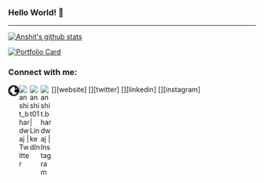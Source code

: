 ### Hello World! 👋

---

[![Anshit's github stats](https://github-readme-stats.vercel.app/api?username=anshit01&hide=issues&count_private=true&show_icons=true&include_all_commits=true)](https://github.com/anshit01)

[![Portfolio Card](https://github-readme-stats.vercel.app/api/pin/?username=anshit01&repo=anshit01.github.io)](https://anshit01.github.io)


### Connect with me:

[<img align="left" alt="anshit01.github.io" width="22px" src="https://raw.githubusercontent.com/iconic/open-iconic/master/svg/globe.svg" />][website]
[<img align="left" alt="anshit_bhardwaj | Twitter" width="22px" src="https://cdn.jsdelivr.net/npm/simple-icons@v3/icons/twitter.svg" />][twitter]
[<img align="left" alt="anshit01 | LinkedIn" width="22px" src="https://cdn.jsdelivr.net/npm/simple-icons@v3/icons/linkedin.svg" />][linkedin]
[<img align="left" alt="anshit.bhardwaj | Instagram" width="22px" src="https://cdn.jsdelivr.net/npm/simple-icons@v3/icons/instagram.svg" />][instagram]

<br />

<!--
**Anshit01/Anshit01** is a ✨ _special_ ✨ repository because its `README.md` (this file) appears on your GitHub profile.

Here are some ideas to get you started:

- 🔭 I’m currently working on ...
- 🌱 I’m currently learning ...
- 👯 I’m looking to collaborate on ...
- 🤔 I’m looking for help with ...
- 💬 Ask me about ...
- 📫 How to reach me: ...
- 😄 Pronouns: ...
- ⚡ Fun fact: ...
-->
